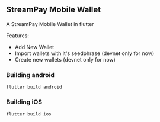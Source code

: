 ## StreamPay Mobile Wallet

A StreamPay Mobile Wallet in flutter

Features:
- Add New Wallet
- Import wallets with it's seedphrase (devnet only for now)
- Create new wallets (devnet only for now)


### Building android

```
flutter build android
```

### Building iOS

```
flutter build ios
```
